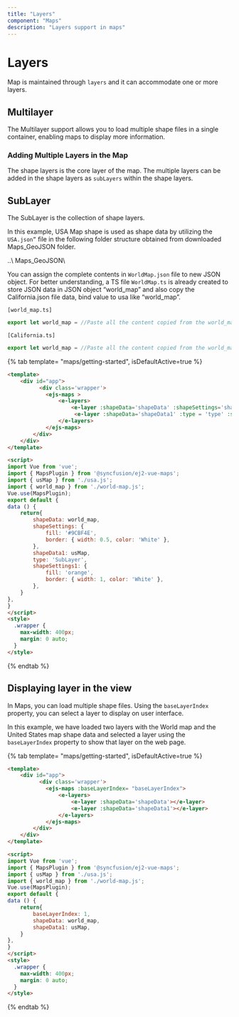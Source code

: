 ```yaml
---
title: "Layers"
component: "Maps"
description: "Layers support in maps"
---
```


# Layers

Map is maintained through `layers` and it can accommodate one or more layers.

## Multilayer

The Multilayer support allows you to load multiple shape files in a single container, enabling maps to display more information.

### Adding Multiple Layers in the Map

The shape layers is the core layer of the map. The multiple layers can be added in the shape layers as `subLayers` within the shape layers.

## SubLayer

The SubLayer is the collection of shape layers.

In this example, USA Map shape is used as shape data by utilizing the `USA.json”` file in the following folder structure obtained from downloaded Maps_GeoJSON folder.

..\ Maps_GeoJSON\

You can assign the complete contents in `WorldMap.json` file to new JSON object. For better understanding, a TS file `WorldMap.ts` is already created to store JSON data in JSON object “world_map” and also copy the California.json file data, bind value to usa like “world_map”.

`[world_map.ts]`

```typescript
export let world_map = //Paste all the content copied from the world_map.JSON file//
```

`[California.ts]`

```typescript
export let world_map = //Paste all the content copied from the world_map.JSON file//
```

{% tab template= "maps/getting-started", isDefaultActive=true %}

```html
<template>
    <div id="app">
          <div class='wrapper'>
            <ejs-maps >
                <e-layers>
                    <e-layer :shapeData='shapeData' :shapeSettings='shapeSettings' ></e-layer>
                     <e-layer :shapeData='shapeData1' :type = 'type' :shapeSettings='shapeSettings1' ></e-layer>
                </e-layers>
            </ejs-maps>
        </div>
    </div>
</template>

<script>
import Vue from 'vue';
import { MapsPlugin } from '@syncfusion/ej2-vue-maps';
import { usMap } from './usa.js';
import { world_map } from './world-map.js';
Vue.use(MapsPlugin);
export default {
data () {
    return{
        shapeData: world_map,
        shapeSettings: {
            fill: '#9CBF4E',
            border: { width: 0.5, color: 'White' },
        },
        shapeData1: usMap,
        type: 'SubLayer',
        shapeSettings1: {
            fill: 'orange',
            border: { width: 1, color: 'White' },
        },
    }
},
}
</script>
<style>
  .wrapper {
    max-width: 400px;
    margin: 0 auto;
  }
</style>
```

{% endtab %}

## Displaying layer in the view

In Maps, you can load multiple shape files. Using the `baseLayerIndex` property, you can select a layer to display on user interface.

In this example, we have loaded two layers with the World map and the United States map shape data and selected a layer using the `baseLayerIndex` property to show that layer on the web page.

{% tab template= "maps/getting-started", isDefaultActive=true %}

```html
<template>
    <div id="app">
          <div class='wrapper'>
            <ejs-maps :baseLayerIndex= "baseLayerIndex">
                <e-layers>
                    <e-layer :shapeData='shapeData'></e-layer>
                    <e-layer :shapeData='shapeData1'></e-layer>
                </e-layers>
            </ejs-maps>
        </div>
    </div>
</template>

<script>
import Vue from 'vue';
import { MapsPlugin } from '@syncfusion/ej2-vue-maps';
import { usMap } from './usa.js';
import { world_map } from './world-map.js';
Vue.use(MapsPlugin);
export default {
data () {
    return{
        baseLayerIndex: 1,
        shapeData: world_map,
        shapeData1: usMap,
    }
},
}
</script>
<style>
  .wrapper {
    max-width: 400px;
    margin: 0 auto;
  }
</style>
```

{% endtab %}
